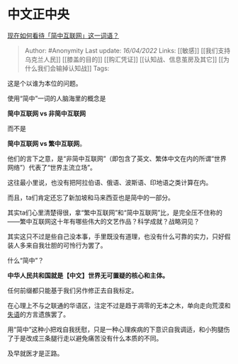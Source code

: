 # 中文正中央
[现在如何看待「简中互联网」这一词语？](https://www.zhihu.com/question/518908137/answer/2431825979)

> Author: #Anonymity 
Last update: *16/04/2022* 
Links: [[敏感]] [[我们支持乌克兰人民]] [[膝盖的目的]] [[购汇凭证]] [[认知战、信息茧房及其它]] [[为什么我们会输掉认知战]]
Tags: 

这是个以谁为本位的问题。

使用“简中”一词的人脑海里的概念是

**简中互联网 vs 非简中互联网**

而不是

**简中互联网 vs 繁中互联网**。

  

他们的言下之意，是“非简中互联网”（即包含了英文、繁体中文在内的所谓“世界网络”）代表了“世界主流立场”。

这往最小里说，也没有把阿拉伯语、俄语、波斯语、印地语之类计算在内。

而且，ta们肯定还忘了新加坡和马来西亚也是简中的一部分。

其实ta们心里清楚得很，拿“繁中互联网”和“简中互联网”比，是完全压不住称的——繁中互联网这十年有哪些伟大的文艺作品？科学成就？战略洞见？

其实这只不过是些自己没本事，手里既没有道理，也没有什么可靠的实力，只好假装人多来自我壮胆的可怜行为罢了。

什么“简中”？

**中华人民共和国就是【中文】世界无可置疑的核心和主体。**

任何前缀都只能基于我们另作修正去自我标定。

在心理上不与之联通的华语区，注定不过是趋于凋零的无本之木，单向走向荒漠和[失语](https://www.zhihu.com/search?q=%E5%A4%B1%E8%AF%AD&search_source=Entity&hybrid_search_source=Entity&hybrid_search_extra=%7B%22sourceType%22%3A%22answer%22%2C%22sourceId%22%3A2431825979%7D)的方言遗族罢了。

用“简中”这种小把戏自我抚慰，只是一种心理疾病的下意识自我调适，和小狗腿伤了于是改成三条腿行走以避免痛苦没有什么本质的不同。

及早就医才是正路。
